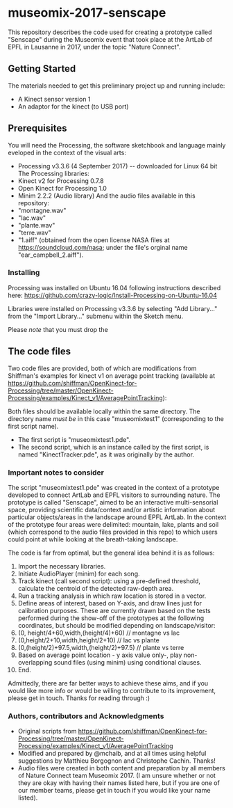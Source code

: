 # museomix-2017-senscape

This repository describes the code used for creating a prototype called "Senscape" during the Museomix event that took place at the ArtLab of EPFL in Lausanne in 2017, under the topic "Nature Connect".

## Getting Started

The materials needed to get this preliminary project up and running include:
* A Kinect sensor version 1
* An adaptor for the kinect (to USB port)

## Prerequisites
You will need the Processing, the software sketchbook and language mainly eveloped in the context of the visual arts:
* Processing v3.3.6 (4 September 2017) -- downloaded for Linux 64 bit
The Processing libraries:
* Kinect v2 for Processing 0.7.8
* Open Kinect for Processing 1.0
* Minim 2.2.2 (Audio library)
And the audio files available in this repository:
* "montagne.wav"
* "lac.wav"
* "plante.wav"
* "terre.wav"
* "1.aiff" (obtained from the open license NASA files at https://soundcloud.com/nasa; under the file's orginal name "ear_campbell_2.aiff").

### Installing
Processing was installed on Ubuntu 16.04 following instructions described here: https://github.com/crazy-logic/Install-Processing-on-Ubuntu-16.04

Libraries were installed on Processing v3.3.6 by selecting "Add Library..." from the "Import Library..." submenu within the Sketch menu. 

Please *note* that you must drop the 

## The code files
Two code files are provided, both of which are modifications from Shiffman's examples for kinect v1 on average point tracking (available at https://github.com/shiffman/OpenKinect-for-Processing/tree/master/OpenKinect-Processing/examples/Kinect_v1/AveragePointTracking):

Both files should be available locally within the same directory. The directory name *must be* in this case "museomixtest1" (corresponding to the first script name).
* The first script is "museomixtest1.pde".
* The second script, which is an instance called by the first script, is named "KinectTracker.pde", as it was originally by the author.

### Important notes to consider
The script "museomixtest1.pde" was created in the context of a prototype developed to connect ArtLab and EPFL visitors to surrounding nature. The prototype is called "Senscape", aimed to be an interactive multi-sensorial space, providing scientific data/context and/or artistic information about particular objects/areas in the landscape around EPFL ArtLab. In the context of the prototype four areas were delimited: mountain, lake, plants and soil (which correspond to the audio files provided in this repo) to which users could point at while looking at the breath-taking landscape.

The code is far from optimal, but the general idea behind it is as follows:
1. Import the necessary libraries.
2. Initiate AudioPlayer (minim) for each song.
3. Track kinect (call second script): using a pre-defined threshold, calculate the centroid of the detected raw-depth area.
4. Run a tracking analysis in which raw location is stored in a vector.
5. Define areas of interest, based on Y-axis, and draw lines just for calibration purposes. These are currently drawn based on the tests performed during the show-off of the prototypes at the following coordinates, but should be modified depending on landscape/visitor:
  5. (0, height/4+60,width,(height/4)+60) // montagne vs lac
  5. (0,height/2+10,width,height/2+10) // lac vs plante
  5. (0,(height/2)+97.5,width,(height/2)+97.5) // plante vs terre
6. Based on average point location - y axis value only-, play non-overlapping sound files (using minim) using conditional clauses.
7. End.

Admittedly, there are far better ways to achieve these aims, and if you would like more info or would be willing to contribute to its improvement, please get in touch. Thanks for reading through :)

### Authors, contributors and Acknowledgments
* Original scripts from https://github.com/shiffman/OpenKinect-for-Processing/tree/master/OpenKinect-Processing/examples/Kinect_v1/AveragePointTracking
* Modified and prepared by @mchaib, and at all times using helpful suggestions by Matthieu Borgognon and Christophe Cachin. Thanks!
* Audio files were created in both content and preparation by all members of Nature Connect team Museomix 2017. (I am unsure whether or not they are okay with having their names listed here, but if you are one of our member teams, please get in touch if you would like your name listed).


